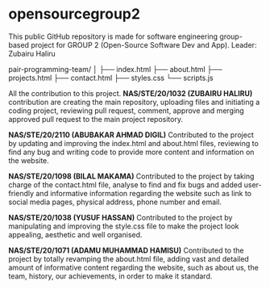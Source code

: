 # opensourcegroup2
This public GitHub repository is made for software engineering group-based project for GROUP 2 (Open-Source Software Dev and App). Leader: Zubairu Haliru

pair-programming-team/
│
├── index.html
├── about.html
├── projects.html
├── contact.html
├── styles.css
└── scripts.js

All the contribution to this project.
**NAS/STE/20/1032 (ZUBAIRU HALIRU)** contribution are creating the main repository, uploading files and initiating a coding project, reviewing pull request, comment, approve and merging approved pull request to the main project repository.

**NAS/STE/20/2110 (ABUBAKAR AHMAD DIGIL)** Contributed to the project by updating and improving the index.html and about.html files, reviewing to find any bug and writing code to provide more content and information on the website.

**NAS/STE/20/1098 (BILAL MAKAMA)** Contributed to the project by taking charge of the contact.html file, analyse to find and fix bugs and added user-friendly and informative information regarding the website such as link to social media pages, physical address, phone number and email.

**NAS/STE/20/1038 (YUSUF HASSAN)** Contributed to the project by manipulating and improving the style.css file to make the project look appealing, aesthetic and well organised.

**NAS/STE/20/1071 (ADAMU MUHAMMAD HAMISU)** Contributed to the project by totally revamping the about.html file, adding vast and detailed amount of informative content regarding the website, such as about us, the team, history, our achievements, in order to make it standard.

